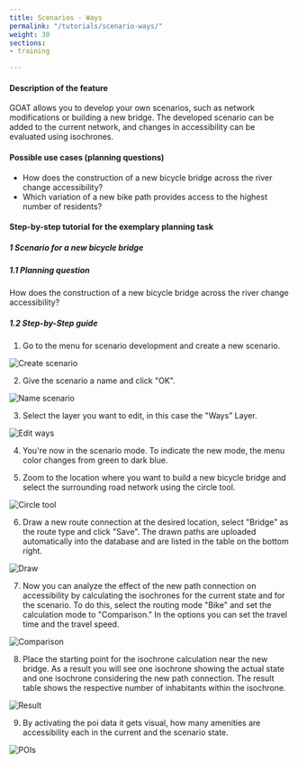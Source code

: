 ```yaml
---
title: Scenarios - Ways
permalink: "/tutorials/scenario-ways/"
weight: 30
sections:
- training

---
```

#### Description of the feature

GOAT allows you to develop your own scenarios, such as network modifications or building a new bridge. The developed scenario can be added to the current network, and changes in accessibility can be evaluated using isochrones.

#### Possible use cases (planning questions)

* How does the construction of a new bicycle bridge across the river change accessibility?
* Which variation of a new bike path provides access to the highest number of residents?

#### Step-by-step tutorial for the exemplary planning task

##### 1 Scenario for a new bicycle bridge

##### 1.1 Planning question

How does the construction of a new bicycle bridge across the river change accessibility?

##### 1.2 Step-by-Step guide

1. Go to the menu for scenario development and create a new scenario.

<img src="/images/tutorials/Scenario_POIs/create_scenario_en.webp"  alt="Create scenario" style="max-height:300px;"/>

2. Give the scenario a name and click "OK".

<img src="/images/tutorials/Scenario_building/name_scenario_en.webp"  alt="Name scenario" style="max-height:200px;"/>

3. Select the layer you want to edit, in this case the "Ways" Layer.

<img src="/images/tutorials/Scenario_building/scenario_ways_en.webp"  alt="Edit ways" style="max-height:250px;"/>

4. You're now in the scenario mode. To indicate the new mode, the menu color changes from green to dark blue.
   
5. Zoom to the location where you want to build a new bicycle bridge and select the surrounding road network using the circle tool.

<img src="/images/tutorials/Scenario_building/Scenarios_ways_1.2.5_eng.webp"  alt="Circle tool"/>

6. Draw a new route connection at the desired location, select "Bridge" as the route type and click "Save". The drawn paths are uploaded automatically into the database and are listed in the table on the bottom right. 

<img src="/images/tutorials/Scenario_building/Scenarios_ways_1.2.6_eng.webp"  alt="Draw"/>

7. Now you can analyze the effect of the new path connection on accessibility by calculating the isochrones for the current state and for the scenario. To do this, select the routing mode "Bike" and set the calculation mode to "Comparison." In the options you can set the travel time and the travel speed.

<img src="/images/tutorials/Scenario_building/Scenarios_ways_1.2.7_eng.webp"  alt="Comparison" style="max-height:400px;"/>

8. Place the starting point for the isochrone calculation near the new bridge. As a result you will see one isochrone showing the actual state and one isochrone considering the new path connection. The result table shows the respective number of inhabitants within the isochrone.

<img src="/images/tutorials/Scenario_building/Scenarios_ways_1.2.8_eng.webp"  alt="Result" />

9. By activating the poi data it gets visual, how many amenities are accessibility each in the current and the scenario state. 

<img src="/images/tutorials/Scenario_building/Scenario_ways_result_poi_eng.webp"  alt="POIs" />
